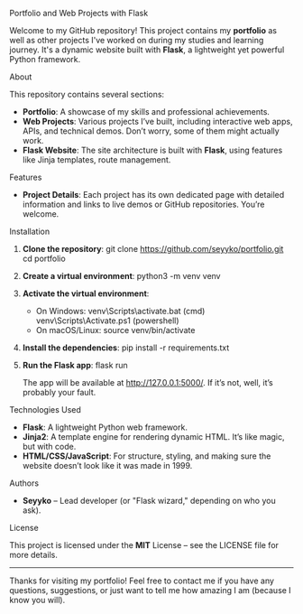 Portfolio and Web Projects with Flask

Welcome to my GitHub repository! This project contains my **portfolio** as well as other projects I've worked on during my studies and learning journey. It's a dynamic website built with **Flask**, a lightweight yet powerful Python framework.

About

This repository contains several sections:

- **Portfolio**: A showcase of my skills and professional achievements.
- **Web Projects**: Various projects I’ve built, including interactive web apps, APIs, and technical demos. Don’t worry, some of them might actually work.
- **Flask Website**: The site architecture is built with **Flask**, using features like Jinja templates, route management.

Features

- **Project Details**: Each project has its own dedicated page with detailed information and links to live demos or GitHub repositories. You’re welcome.

Installation

1. **Clone the repository**:
   git clone https://github.com/seyyko/portfolio.git
   cd portfolio

2. **Create a virtual environment**:
   python3 -m venv venv

3. **Activate the virtual environment**:
   - On Windows:
     venv\Scripts\activate.bat (cmd)
     venv\Scripts\Activate.ps1 (powershell)
   - On macOS/Linux:
     source venv/bin/activate

4. **Install the dependencies**:
   pip install -r requirements.txt

5. **Run the Flask app**:
   flask run

   The app will be available at http://127.0.0.1:5000/. If it’s not, well, it’s probably your fault.

Technologies Used

- **Flask**: A lightweight Python web framework.
- **Jinja2**: A template engine for rendering dynamic HTML. It’s like magic, but with code.
- **HTML/CSS/JavaScript**: For structure, styling, and making sure the website doesn’t look like it was made in 1999.

Authors

- **Seyyko** – Lead developer (or "Flask wizard," depending on who you ask).

License

This project is licensed under the **MIT** License – see the LICENSE file for more details.

---

Thanks for visiting my portfolio! Feel free to contact me if you have any questions, suggestions, or just want to tell me how amazing I am (because I know you will).
